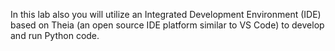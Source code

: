 In this lab also you will utilize an Integrated Development Environment (IDE) based on Theia (an open source IDE platform similar to VS Code) to develop and run Python code.
